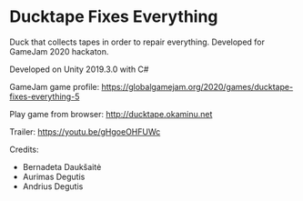 # Ducktape Fixes Everything
Duck that collects tapes in order to repair everything. Developed for GameJam 2020 hackaton.

Developed on Unity 2019.3.0 with C#

GameJam game profile: https://globalgamejam.org/2020/games/ducktape-fixes-everything-5

Play game from browser: http://ducktape.okaminu.net

Trailer: https://youtu.be/gHgoeOHFUWc

Credits:

* Bernadeta Daukšaitė
* Aurimas Degutis
* Andrius Degutis

